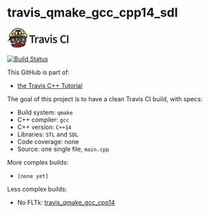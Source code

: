 # travis_qmake_gcc_cpp14_sdl

[![Travis CI logo](TravisCI.png)](https://travis-ci.org)

[![Build Status](https://travis-ci.org/richelbilderbeek/travis_qmake_gcc_cpp14_sdl.svg?branch=master)](https://travis-ci.org/richelbilderbeek/travis_qmake_gcc_cpp14_sdl)

This GitHub is part of:

 * [the Travis C++ Tutorial](https://github.com/richelbilderbeek/travis_cpp_tutorial)
 
The goal of this project is to have a clean Travis CI build, with specs:
 * Build system: `qmake`
 * C++ compiler: `gcc`
 * C++ version: `C++14`
 * Libraries: `STL` and `SDL`
 * Code coverage: none
 * Source: one single file, `main.cpp`

More complex builds:
 * `[none yet]`

Less complex builds:
 * No FLTk: [travis_qmake_gcc_cpp14](https://www.github.com/richelbilderbeek/travis_qmake_gcc_cpp14)
